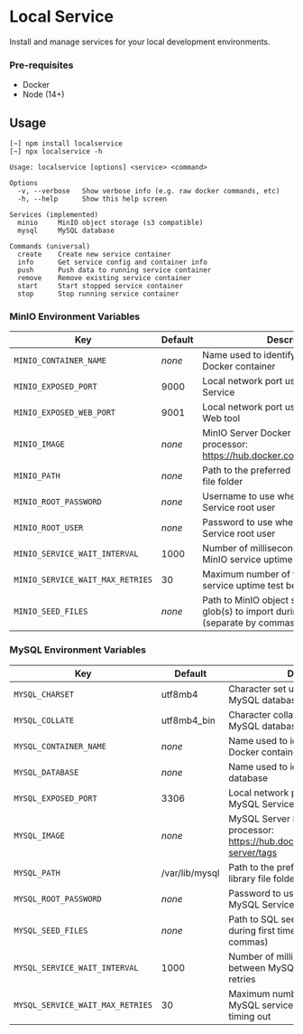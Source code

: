 # Local Service

Install and manage services for your local development environments.

### Pre-requisites

* Docker
* Node (14+)

## Usage

```text
[~] npm install localservice
[~] npx localservice -h

Usage: localservice [options] <service> <command>

Options
  -v, --verbose   Show verbose info (e.g. raw docker commands, etc)
  -h, --help      Show this help screen

Services (implemented)
  minio     MinIO object storage (s3 compatible)
  mysql     MySQL database

Commands (universal)
  create    Create new service container
  info      Get service config and container info
  push      Push data to running service container
  remove    Remove existing service container
  start     Start stopped service container
  stop      Stop running service container
```

### MinIO Environment Variables

Key																| Default	| Description
---																| ---			| ---
`MINIO_CONTAINER_NAME`						| _none_	| Name used to identify MinIO Service Docker container
`MINIO_EXPOSED_PORT`							| 9000		| Local network port used to expose MinIO Service
`MINIO_EXPOSED_WEB_PORT`					| 9001		| Local network port used to expose MinIO Web tool
`MINIO_IMAGE`											| _none_	| MinIO Server Docker image for your processor: https://hub.docker.com/r/minio/minio/tags
`MINIO_PATH`											| _none_	| Path to the preferred MinIO Service library file folder
`MINIO_ROOT_PASSWORD`							| _none_	| Username to use when creating the MinIO Service root user
`MINIO_ROOT_USER`									| _none_	| Password to use when creating the MinIO Service root user
`MINIO_SERVICE_WAIT_INTERVAL`			| 1000		| Number of milliseconds to wait between MinIO service uptime test retries
`MINIO_SERVICE_WAIT_MAX_RETRIES`	| 30			| Maximum number of times to retry MinIO service uptime test before timing out
`MINIO_SEED_FILES`								| _none_	| Path to MinIO object storage seed file glob(s) to import during first time setup (separate by commas)

### MySQL Environment Variables

Key																| Default					| Description
---																| ---							| ---
`MYSQL_CHARSET`										| utf8mb4					| Character set used to create a new MySQL database
`MYSQL_COLLATE`										| utf8mb4_bin			| Character collate used to create a new MySQL database
`MYSQL_CONTAINER_NAME`						| _none_					| Name used to identify MySQL Service Docker container
`MYSQL_DATABASE`									| _none_					| Name used to identify MySQL Service database
`MYSQL_EXPOSED_PORT`							| 3306						| Local network port used to expose MySQL Service
`MYSQL_IMAGE`											| _none_					| MySQL Server Docker image for your processor: https://hub.docker.com/r/mysql/mysql-server/tags
`MYSQL_PATH`											| /var/lib/mysql	| Path to the preferred MySQL Service library file folder
`MYSQL_ROOT_PASSWORD`							| _none_					| Password to use when creating the MySQL Service database root user
`MYSQL_SEED_FILES`								| _none_					| Path to SQL seed file glob(s) to execute during first time setup (separate by commas)
`MYSQL_SERVICE_WAIT_INTERVAL`			| 1000						| Number of milliseconds to wait between MySQL service uptime test retries
`MYSQL_SERVICE_WAIT_MAX_RETRIES`	| 30							| Maximum number of times to retry MySQL service uptime test before timing out

<!--

Official Docker Images
https://github.com/docker-library/official-images/tree/master/library

-->
